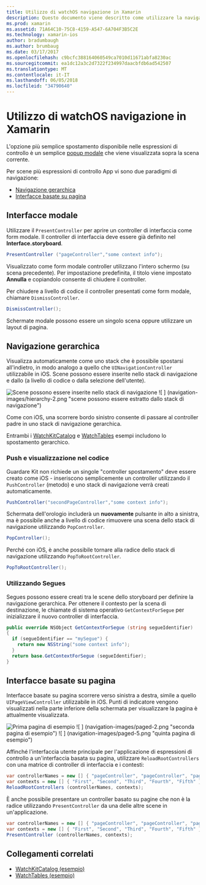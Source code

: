 ```yaml
---
title: Utilizzo di watchOS navigazione in Xamarin
description: Questo documento viene descritto come utilizzare la navigazione in un'applicazione watchOS. Viene descritto interfacce modale, navigazione gerarchica e basata su pagina interfacce.
ms.prod: xamarin
ms.assetid: 71A64C10-75C8-4159-A547-6A704F3B5C2E
ms.technology: xamarin-ios
author: bradumbaugh
ms.author: brumbaug
ms.date: 03/17/2017
ms.openlocfilehash: c9bcfc388164060549ca7010d11671abfa8230ac
ms.sourcegitcommit: ea1dc12a3c2d7322f234997daacbfdb6ad542507
ms.translationtype: MT
ms.contentlocale: it-IT
ms.lasthandoff: 06/05/2018
ms.locfileid: "34790640"
---
```

# <a name="working-with-watchos-navigation-in-xamarin"></a>Utilizzo di watchOS navigazione in Xamarin

L'opzione più semplice spostamento disponibile nelle espressioni di controllo è un semplice [popup modale](#modal) che viene visualizzata sopra la scena corrente.

Per scene più espressioni di controllo App vi sono due paradigmi di navigazione:

- [Navigazione gerarchica](#Hierarchical_Navigation)
- [Interfacce basate su pagina](#Page-Based_Interfaces)

<a name="modal"/>

## <a name="modal-interfaces"></a>Interfacce modale

Utilizzare il `PresentController` per aprire un controller di interfaccia come form modale. Il controller di interfaccia deve essere già definito nel **Interface.storyboard**.

```csharp
PresentController ("pageController","some context info");
```

Visualizzato come form modale controller utilizzano l'intero schermo (su scena precedente). Per impostazione predefinita, il titolo viene impostato **Annulla** e copiandolo consente di chiudere il controller.

Per chiudere a livello di codice il controller presentati come form modale, chiamare `DismissController`.

```csharp
DismissController();
```

Schermate modale possono essere un singolo scena oppure utilizzare un layout di pagina.

<a name="Hierarchical_Navigation"/>

## <a name="hierarchical-navigation"></a>Navigazione gerarchica

Visualizza automaticamente come uno stack che è possibile spostarsi all'indietro, in modo analogo a quello che `UINavigationController` utilizzabile in iOS. Scene possono essere inserite nello stack di navigazione e dallo (a livello di codice o dalla selezione dell'utente).

![](navigation-images/hierarchy-1.png "Scene possono essere inserite nello stack di navigazione") ![ ] (navigation-images/hierarchy-2.png "scene possono essere estratto dallo stack di navigazione")

Come con iOS, una scorrere bordo sinistro consente di passare al controller padre in uno stack di navigazione gerarchica.

Entrambi i [WatchKitCatalog](https://developer.xamarin.com/samples/WatchKitCatalog) e [WatchTables](https://developer.xamarin.com/samples/WatchTables) esempi includono lo spostamento gerarchico.

### <a name="pushing-and-popping-in-code"></a>Push e visualizzazione nel codice

Guardare Kit non richiede un singole "controller spostamento" deve essere creato come iOS - inseriscono semplicemente un controller utilizzando il `PushController` (metodo) e uno stack di navigazione verrà creati automaticamente.

```csharp
PushController("secondPageController","some context info");
```

Schermata dell'orologio includerà un **nuovamente** pulsante in alto a sinistra, ma è possibile anche a livello di codice rimuovere una scena dello stack di navigazione utilizzando `PopController`.

```csharp
PopController();
```

Perché con iOS, è anche possibile tornare alla radice dello stack di navigazione utilizzando `PopToRootController`.

```csharp
PopToRootController();
```

### <a name="using-segues"></a>Utilizzando Segues

Segues possono essere creati tra le scene dello storyboard per definire la navigazione gerarchica. Per ottenere il contesto per la scena di destinazione, le chiamate di sistema operativo `GetContextForSegue` per inizializzare il nuovo controller di interfaccia.

```csharp
public override NSObject GetContextForSegue (string segueIdentifier)
{
  if (segueIdentifier == "mySegue") {
    return new NSString("some context info");
  }
  return base.GetContextForSegue (segueIdentifier);
}
```
<a name="Page-Based_Interfaces"/>

## <a name="page-based-interfaces"></a>Interfacce basate su pagina

Interfacce basate su pagina scorrere verso sinistra a destra, simile a quello `UIPageViewController` utilizzabile in iOS. Punti di indicatore vengono visualizzati nella parte inferiore della schermata per visualizzare la pagina è attualmente visualizzata.

![](navigation-images/paged-1.png "Prima pagina di esempio") ![ ] (navigation-images/paged-2.png "seconda pagina di esempio") ![ ] (navigation-images/paged-5.png "quinta pagina di esempio")


Affinché l'interfaccia utente principale per l'applicazione di espressioni di controllo a un'interfaccia basata su pagina, utilizzare `ReloadRootControllers` con una matrice di controller di interfaccia e i contesti:

```csharp
var controllerNames = new [] { "pageController", "pageController", "pageController", "pageController", "pageController" };
var contexts = new [] { "First", "Second", "Third", "Fourth", "Fifth" };
ReloadRootControllers (controllerNames, contexts);
```

È anche possibile presentare un controller basato su pagine che non è la radice utilizzando `PresentController` da una delle altre scene in un'applicazione.

```csharp
var controllerNames = new [] { "pageController", "pageController", "pageController", "pageController", "pageController" };
var contexts = new [] { "First", "Second", "Third", "Fourth", "Fifth" };
PresentController (controllerNames, contexts);
```



## <a name="related-links"></a>Collegamenti correlati

- [WatchKitCatalog (esempio)](https://developer.xamarin.com/samples/monotouch/WatchKit/WatchKitCatalog/)
- [WatchTables (esempio)](https://developer.xamarin.com/samples/monotouch/WatchKit/WatchTables/)
